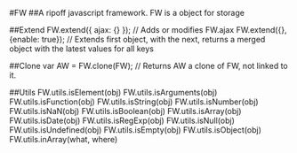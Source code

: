 #FW
##A ripoff javascript framework.
FW is a object for storage 

##Extend
	FW.extend({ ajax: {} }); // Adds or modifies FW.ajax
  FW.extend({}, {enable: true}); // Extends first object, with the next, returns a merged object with the latest values for all keys

##Clone
	var AW = FW.clone(FW); // Returns AW a clone of FW, not linked to it.

##Utils
	FW.utils.isElement(obj) 
	FW.utils.isArguments(obj)
	FW.utils.isFunction(obj) 
	FW.utils.isString(obj) 
	FW.utils.isNumber(obj) 
	FW.utils.isNaN(obj) 
	FW.utils.isBoolean(obj)
	FW.utils.isArray(obj) 
	FW.utils.isDate(obj)
	FW.utils.isRegExp(obj)
	FW.utils.isNull(obj)
	FW.utils.isUndefined(obj)
	FW.utils.isEmpty(obj)
	FW.utils.isObject(obj)
	FW.utils.inArray(what, where)
 
